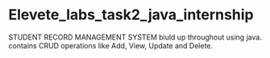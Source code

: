 # Elevete_labs_task2_java_internship
STUDENT RECORD MANAGEMENT SYSTEM
biuld up throughout using java.
contains CRUD operations like Add, View, Update and Delete.

